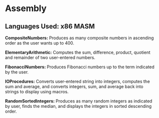 # Assembly
## Languages Used: x86 MASM

<b>CompositeNumbers:</b> Produces as many composite numbers in ascending order as the user wants up to 400.<br>

<b>ElementaryArithmetic:</b> Computes the sum, difference, product, quotient and remainder of two user-entered numbers.<br>

<b>FibonacciNumbers:</b> Produces Fibonacci numbers up to the term indicated by the user.<br>

<b>IOProcedures:</b> Converts user-entered string into integers, computes the sum and average, and converts integers, sum, and average back into strings to display using macros.<br>

<b>RandomSortedIntegers:</b> Produces as many random integers as indicated by user, finds the median, and displays the integers in sorted descending order.<br>
